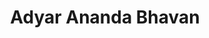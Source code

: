 ---
title: "Adyar Ananda Bhavan"
url: /chennai/adyar-ananda-bhavan-srivallur-high-rd/
shop: confectionery
---